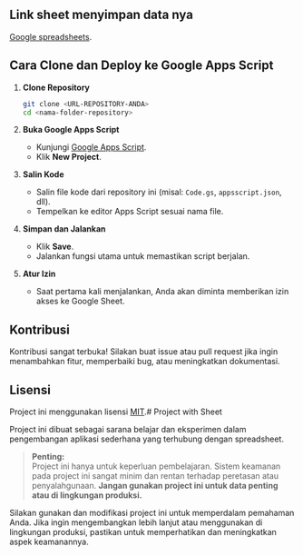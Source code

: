 ## Link sheet menyimpan data nya
[Google spreadsheets](https://docs.google.com/spreadsheets/d/1SNEPFZfnZ9UBkNGN-_Cp_Ma93HSayPL3cfCr02Igufo/edit?usp=sharing).
## Cara Clone dan Deploy ke Google Apps Script

1. **Clone Repository**
    ```bash
    git clone <URL-REPOSITORY-ANDA>
    cd <nama-folder-repository>
    ```

2. **Buka Google Apps Script**
    - Kunjungi [Google Apps Script](https://script.google.com/).
    - Klik **New Project**.

3. **Salin Kode**
    - Salin file kode dari repository ini (misal: `Code.gs`, `appsscript.json`, dll).
    - Tempelkan ke editor Apps Script sesuai nama file.

4. **Simpan dan Jalankan**
    - Klik **Save**.
    - Jalankan fungsi utama untuk memastikan script berjalan.

5. **Atur Izin**
    - Saat pertama kali menjalankan, Anda akan diminta memberikan izin akses ke Google Sheet.



## Kontribusi

Kontribusi sangat terbuka! Silakan buat issue atau pull request jika ingin menambahkan fitur, memperbaiki bug, atau meningkatkan dokumentasi.

## Lisensi

Project ini menggunakan lisensi [MIT](LICENSE).# Project with Sheet

Project ini dibuat sebagai sarana belajar dan eksperimen dalam pengembangan aplikasi sederhana yang terhubung dengan spreadsheet.

> **Penting:**  
Project ini hanya untuk keperluan pembelajaran. Sistem keamanan pada project ini sangat minim dan rentan terhadap peretasan atau penyalahgunaan. **Jangan gunakan project ini untuk data penting atau di lingkungan produksi.**

Silakan gunakan dan modifikasi project ini untuk memperdalam pemahaman Anda. Jika ingin mengembangkan lebih lanjut atau menggunakan di lingkungan produksi, pastikan untuk memperhatikan dan meningkatkan aspek keamanannya.

